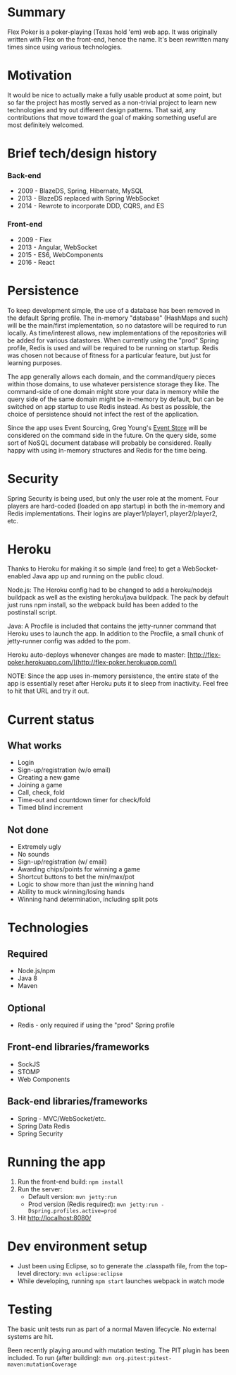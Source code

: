 # Summary

Flex Poker is a poker-playing (Texas hold 'em) web app.  It was originally written with Flex on the front-end, hence the name.  It's been rewritten many times since using various technologies.

# Motivation

It would be nice to actually make a fully usable product at some point, but so far the project has mostly served as a non-trivial project to learn new technologies and try out different design patterns.  That said, any contributions that move toward the goal of making something useful are most definitely welcomed.

# Brief tech/design history

### Back-end
* 2009 - BlazeDS, Spring, Hibernate, MySQL
* 2013 - BlazeDS replaced with Spring WebSocket
* 2014 - Rewrote to incorporate DDD, CQRS, and ES

### Front-end
* 2009 - Flex
* 2013 - Angular, WebSocket
* 2015 - ES6, WebComponents
* 2016 - React

# Persistence

To keep development simple, the use of a database has been removed in the default Spring profile.  The in-memory "database" (HashMaps and such) will be the main/first implementation, so no datastore will be required to run locally.  As time/interest allows, new implementations of the repositories will be added for various datastores.  When currently using the "prod" Spring profile, Redis is used and will be required to be running on startup.  Redis was chosen not because of fitness for a particular feature, but just for learning purposes.

The app generally allows each domain, and the command/query pieces within those domains, to use whatever persistence storage they like.  The command-side of one domain might store your data in memory while the query side of the same domain might be in-memory by default, but can be switched on app startup to use Redis instead.  As best as possible, the choice of persistence should not infect the rest of the application.

Since the app uses Event Sourcing, Greg Young's [Event Store](https://github.com/EventStore/EventStore) will be considered on the command side in the future.  On the query side, some sort of NoSQL document database will probably be considered.  Really happy with using in-memory structures and Redis for the time being.

# Security

Spring Security is being used, but only the user role at the moment.  Four players are hard-coded (loaded on app startup) in both the in-memory and Redis implementations.  Their logins are player1/player1, player2/player2, etc.

# Heroku

Thanks to Heroku for making it so simple (and free) to get a WebSocket-enabled Java app up and running on the public cloud.

Node.js: The Heroku config had to be changed to add a heroku/nodejs buildpack as well as the existing heroku/java buildpack.  The pack by default just runs npm install, so the webpack build has been added to the postinstall script.

Java: A Procfile is included that contains the jetty-runner command that Heroku uses to launch the app.  In addition to the Procfile, a small chunk of jetty-runner config was added to the pom.

Heroku auto-deploys whenever changes are made to master: [http://flex-poker.herokuapp.com/](http://flex-poker.herokuapp.com/)

NOTE: Since the app uses in-memory persistence, the entire state of the app is essentially reset after Heroku puts it to sleep from inactivity.  Feel free to hit that URL and try it out.

# Current status

## What works

* Login
* Sign-up/registration (w/o email)
* Creating a new game
* Joining a game
* Call, check, fold
* Time-out and countdown timer for check/fold
* Timed blind increment

## Not done

* Extremely ugly
* No sounds
* Sign-up/registration (w/ email)
* Awarding chips/points for winning a game
* Shortcut buttons to bet the min/max/pot
* Logic to show more than just the winning hand
* Ability to muck winning/losing hands
* Winning hand determination, including split pots

# Technologies

## Required

* Node.js/npm
* Java 8
* Maven

## Optional

* Redis - only required if using the "prod" Spring profile

## Front-end libraries/frameworks

* SockJS
* STOMP
* Web Components

## Back-end libraries/frameworks

* Spring - MVC/WebSocket/etc.
* Spring Data Redis
* Spring Security

# Running the app

1. Run the front-end build: `npm install`
2. Run the server:
   * Default version: `mvn jetty:run`
   * Prod version (Redis required): `mvn jetty:run -Dspring.profiles.active=prod`
3. Hit [http://localhost:8080/](http://localhost:8080/)

# Dev environment setup

* Just been using Eclipse, so to generate the .classpath file, from the top-level directory: `mvn eclipse:eclipse`
* While developing, running `npm start` launches webpack in watch mode

# Testing

The basic unit tests run as part of a normal Maven lifecycle.  No external systems are hit.

Been recently playing around with mutation testing.  The PIT plugin has been included.  To run (after building): `mvn org.pitest:pitest-maven:mutationCoverage`
